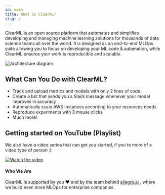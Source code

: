 ```yaml
---
id: main
title: What is ClearML?
slug: /
---
```


ClearML is an open source platform that automates and simplifies developing and managing machine learning solutions
 for thousands of data science teams all over the world.
It is designed as an end-to-end MLOps suite allowing you to focus on developing your ML code & automation,
while ClearML ensures your work is reproducible and scalable.

![Architecture diagram](../img/clearml_architecture.png)

## What Can You Do with ClearML?

- Track and upload metrics and models with only 2 lines of code
- Create a bot that sends you a Slack message whenever your model improves in accuracy
- Automatically scale AWS instances according to your resources needs
- Reproduce experiments with 3 mouse clicks
- Much more!

## Getting started on YouTube (Playlist)

We also have a video series that can get you started, if you're more of a video type of person :)

[![Watch the video](https://img.youtube.com/vi/s3k9ntmQmD4/hqdefault.jpg)](https://www.youtube.com/watch?v=s3k9ntmQmD4&list=PLMdIlCuMqSTnoC45ME5_JnsJX0zWqDdlO&index=1)

#### Who We Are
ClearML is supported by you :heart: and by the team behind [allegro.ai](https://www.allegro.ai) , where we build even more MLOps for enterprise companies.